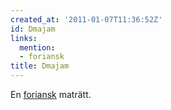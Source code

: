 ```yaml
---
created_at: '2011-01-07T11:36:52Z'
id: Dmajam
links:
  mention:
  - foriansk
title: Dmajam
---
```


En [foriansk] maträtt.

  [foriansk]: foriansk
